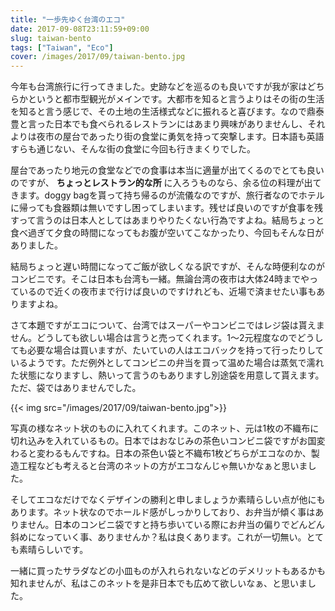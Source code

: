 ```yaml
---
title: "一歩先ゆく台湾のエコ"
date: 2017-09-08T23:11:59+09:00
slug: taiwan-bento
tags: ["Taiwan", "Eco"]
cover: /images/2017/09/taiwan-bento.jpg
---
```


今年も台湾旅行に行ってきました。史跡などを巡るのも良いですが我が家はどちらかというと都市型観光がメインです。大都市を知ると言うよりはその街の生活を知ると言う感じで、その土地の生活様式などに振れると喜びます。なので鼎泰豊と言った日本でも食べられるレストランにはあまり興味がありませんし、それよりは夜市の屋台であったり街の食堂に勇気を持って突撃します。日本語も英語すらも通じない、そんな街の食堂に今回も行きまくりでした。

屋台であったり地元の食堂などでの食事は本当に適量が出てくるのでとても良いのですが、 __ちょっとレストラン的な所__ に入ろうものなら、余る位の料理が出てきます。doggy bagを貰って持ち帰るのが流儀なのですが、旅行者なのでホテルに帰っても食器類は無いですし困ってしまいます。残せば良いのですが食事を残すって言うのは日本人としてはあまりやりたくない行為ですよね。結局ちょっと食べ過ぎて夕食の時間になってもお腹が空いてこなかったり、今回もそんな日がありました。

結局ちょっと遅い時間になってご飯が欲しくなる訳ですが、そんな時便利なのがコンビニです。そこは日本も台湾も一緒。無論台湾の夜市は大体24時までやっているので近くの夜市まで行けば良いのですけれども、近場で済ませたい事もありますよね。

さて本題ですがエコについて、台湾ではスーパーやコンビニではレジ袋は貰えません。どうしても欲しい場合は言うと売ってくれます。1～2元程度なのでどうしても必要な場合は買いますが、たいていの人はエコバックを持って行ったりしているようです。ただ例外としてコンビニの弁当を買って温めた場合は蒸気で濡れた状態になりますし、熱いって言うのもありますし別途袋を用意して貰えます。ただ、袋ではありませんでした。

{{< img src="/images/2017/09/taiwan-bento.jpg">}}

写真の様なネット状のものに入れてくれます。このネット、元は1枚の不織布に切れ込みを入れているもの。日本ではおなじみの茶色いコンビニ袋ですがお国変わると変わるもんですね。日本の茶色い袋と不織布1枚どちらがエコなのか、製造工程なども考えると台湾のネットの方がエコなんじゃ無いかなぁと思いました。

そしてエコなだけでなくデザインの勝利と申しましょうか素晴らしい点が他にもあります。ネット状なのでホールド感がしっかりしており、お弁当が傾く事はありません。日本のコンビニ袋ですと持ち歩いている際にお弁当の偏りでどんどん斜めになっていく事、ありませんか？私は良くあります。これが一切無い。とても素晴らしいです。

一緒に買ったサラダなどの小皿ものが入れられないなどのデメリットもあるかも知れませんが、私はこのネットを是非日本でも広めて欲しいなぁ、と思いました。
